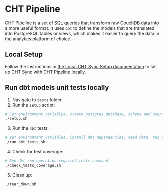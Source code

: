 # CHT Pipeline

CHT Pipeline is a set of SQL queries that transform raw CouchDB data into a more useful format. It uses `dbt` to define the models that are translated into PostgreSQL tables or views, which makes it easier to query the data in the analytics platform of choice.

## Local Setup
Follow the instructions in [the Local CHT Sync Setup documentation](https://docs.communityhealthtoolkit.org/apps/guides/data/analytics/setup/) to set up CHT Sync with CHT Pipeline locally.

## Run dbt models unit tests locally

1. Navigate to `tests` folder.
2. Run the `setup` script:

```sh
# Set environment variables, create postgres database, schema and user:
./setup.sh
```

3. Run the `dbt` tests:

```sh
# set environment variables, install dbt dependencies, seed data, run dbt, run test
./run_dbt_tests.sh
```

4. Check for test coverage:

```sh
# Run dbt run-operation required_tests command
./check_tests_coverage.sh
```

5. Clean up:
```sh
./tear_down.sh
```
